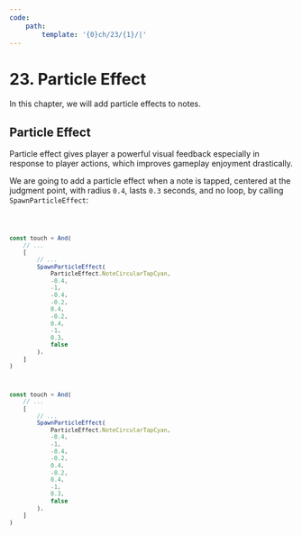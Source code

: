 ```yaml
---
code:
    path:
        template: '{0}ch/23/{1}/|'
---
```


# 23. Particle Effect

In this chapter, we will add particle effects to notes.

## Particle Effect

Particle effect gives player a powerful visual feedback especially in response to player actions, which improves gameplay enjoyment drastically.

We are going to add a particle effect when a note is tapped, centered at the judgment point, with radius `0.4`, lasts `0.3` seconds, and no loop, by calling `SpawnParticleEffect`:

<Code pathTemplate="{0}src/engine/data/scripts/note.{2}">

```ts
const touch = And(
    // ...
    [
        // ...
        SpawnParticleEffect(
            ParticleEffect.NoteCircularTapCyan,
            -0.4,
            -1,
            -0.4,
            -0.2,
            0.4,
            -0.2,
            0.4,
            -1,
            0.3,
            false
        ),
    ]
)
```

```js
const touch = And(
    // ...
    [
        // ...
        SpawnParticleEffect(
            ParticleEffect.NoteCircularTapCyan,
            -0.4,
            -1,
            -0.4,
            -0.2,
            0.4,
            -0.2,
            0.4,
            -1,
            0.3,
            false
        ),
    ]
)
```

</Code>
